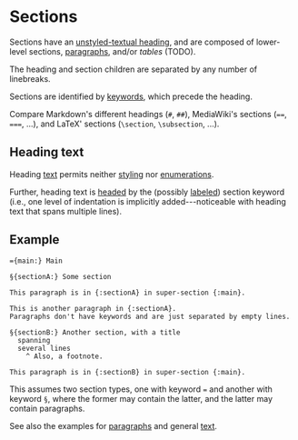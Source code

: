 # Sections

Sections have an [unstyled-textual heading](#heading-text),
and are composed of lower-level sections, [paragraphs](./paragraph.md),
and/or *tables* (TODO).

The heading and section children are separated by any number of linebreaks.

Sections are identified by [keywords](general/identifier.md#input-identifiers),
which precede the heading.

Compare Markdown's different headings (`#`, `##`),
MediaWiki's sections (`==`, `===`, ...), and
LaTeX' sections (`\section`, `\subsection`, ...).


## Heading text

Heading [text](./text.md) permits neither [styling](./text.md#styling) nor
[enumerations](./enumeration.md).

Further, heading text is [headed](./text.md#keyword-headed-text) by the
(possibly [labeled](./general/label.md)) section keyword
(i.e., one level of indentation is implicitly added---noticeable with heading
text that spans multiple lines).


## Example

```
={main:} Main

§{sectionA:} Some section

This paragraph is in {:sectionA} in super-section {:main}.

This is another paragraph in {:sectionA}.
Paragraphs don't have keywords and are just separated by empty lines.

§{sectionB:} Another section, with a title
  spanning
  several lines
    ^ Also, a footnote.

This paragraph is in {:sectionB} in super-section {:main}.
```

This assumes two section types, one with keyword `=` and another with keyword
`§`, where the former may contain the latter, and the latter may contain
paragraphs.

See also the examples for [paragraphs](./paragraph.md) and general
[text](./text.md).
